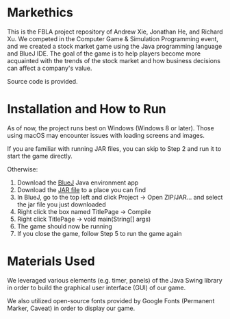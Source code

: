 # Markethics
This is the FBLA project repository of Andrew Xie, Jonathan He, and Richard Xu. We competed in the Computer Game & Simulation Programming event, and we created a stock market game using the Java programming language and BlueJ IDE. The goal of the game is to help players become more acquainted with the trends of the stock market and how business decisions can affect a company's value.

Source code is provided. 

# Installation and How to Run 
As of now, the project runs best on Windows (Windows 8 or later). Those using macOS may encounter issues with loading screens and images. 

If you are familiar with running JAR files, you can skip to Step 2 and run it to start the game directly.

Otherwise:
1. Download the [BlueJ](https://www.bluej.org/) Java environment app
2. Download the [JAR file](https://github.com/4dalols/Markethics/raw/refs/heads/main/Markethics%20JAR.jar) to a place you can find
3. In BlueJ, go to the top left and click Project -> Open ZIP/JAR... and select the jar file you just downloaded
4. Right click the box named TitlePage -> Compile
5. Right click TitlePage -> void main(String[] args)
6. The game should now be running
7. If you close the game, follow Step 5 to run the game again

# Materials Used
We leveraged various elements (e.g. timer, panels) of the Java Swing library in order to build the graphical user interface (GUI) of our game.

We also utilized open-source fonts provided by Google Fonts (Permanent Marker, Caveat) in order to display our game.
